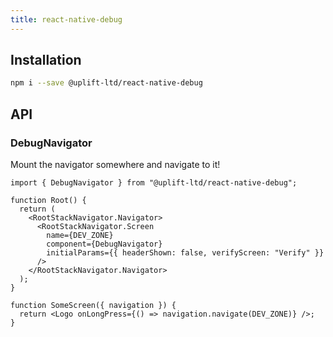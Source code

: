 ```yaml
---
title: react-native-debug
---
```


## Installation

```sh
npm i --save @uplift-ltd/react-native-debug
```

## API

### DebugNavigator

Mount the navigator somewhere and navigate to it!

```tsx
import { DebugNavigator } from "@uplift-ltd/react-native-debug";

function Root() {
  return (
    <RootStackNavigator.Navigator>
      <RootStackNavigator.Screen
        name={DEV_ZONE}
        component={DebugNavigator}
        initialParams={{ headerShown: false, verifyScreen: "Verify" }}
      />
    </RootStackNavigator.Navigator>
  );
}

function SomeScreen({ navigation }) {
  return <Logo onLongPress={() => navigation.navigate(DEV_ZONE)} />;
}
```
